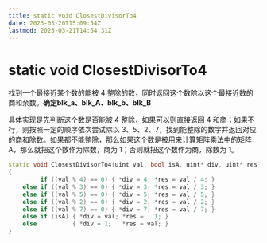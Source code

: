 ```yaml
---
title: static void ClosestDivisorTo4
date: 2023-03-20T15:09:54Z
lastmod: 2023-03-21T14:54:31Z
---
```


# static void ClosestDivisorTo4

找到一个最接近某个数的能被 4 整除的数，同时返回这个数除以这个最接近数的商和余数。**确定blk_a、blk_A、blk_b、blk_B**

具体实现是先判断这个数是否能被 4 整除，如果可以则直接返回 4 和商；如果不行，则按照一定的顺序依次尝试除以  3、5、2、7，找到能整除的数字并返回对应的商和除数。如果都不能整除，那么如果这个数是被用来计算矩阵乘法中的矩阵  A，那么就把这个数作为除数，商为 1；否则就把这个数作为商，除数为 1。

```cpp
static void ClosestDivisorTo4(uint val, bool isA, uint* div, uint* res)
{
         if ((val % 4) == 0) { *div = 4; *res = val / 4; }
    else if ((val % 3) == 0) { *div = 3; *res = val / 3; }
    else if ((val % 5) == 0) { *div = 5; *res = val / 5; }
    else if ((val % 2) == 0) { *div = 2; *res = val / 2; }
    else if ((val % 7) == 0) { *div = 7; *res = val / 7; }
    else if (isA) { *div = val; *res =   1; }
    else          { *div = 1;   *res = val; }
}
```

‍
